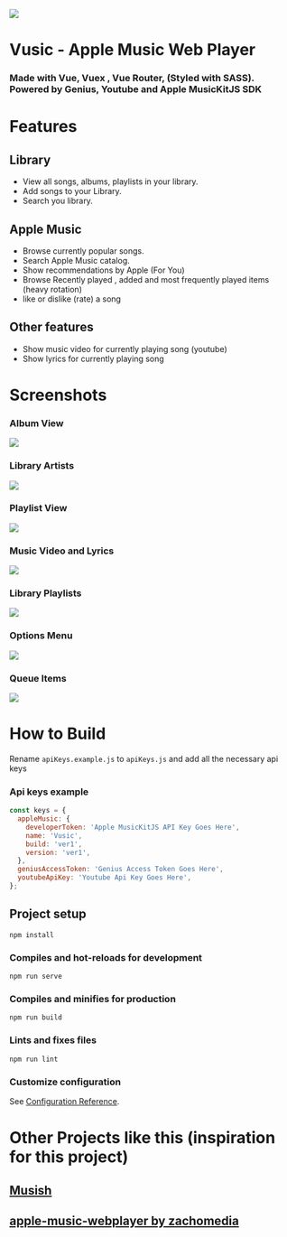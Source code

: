 ![](./example/image.png)

# Vusic - Apple Music Web Player

### Made with Vue, Vuex , Vue Router, (Styled with SASS). Powered by Genius, Youtube and Apple MusicKitJS SDK

# Features 

## Library
* View all songs, albums, playlists in your library.
* Add songs to your Library.
* Search you library.

## Apple Music
* Browse currently popular songs.
* Search Apple Music catalog.
* Show recommendations by Apple (For You)
* Browse Recently played , added and most frequently played items (heavy rotation)
* like or dislike (rate) a song

## Other features
* Show music video for currently playing song (youtube)
* Show lyrics for currently playing song




# Screenshots

### Album View
![](./example/1.png)

### Library Artists
![](./example/8.png)

### Playlist View
![](./example/4.png)

### Music Video and Lyrics
![](./example/2.png)

### Library Playlists
![](./example/3.png)

### Options Menu
![](./example/5.png)

### Queue Items
![](./example/6.png)

# How to Build

Rename `apiKeys.example.js` to `apiKeys.js` and add all the necessary api keys

### Api keys example
```js
const keys = {
  appleMusic: {
    developerToken: 'Apple MusicKitJS API Key Goes Here',
    name: 'Vusic',
    build: 'ver1',
    version: 'ver1',
  },
  geniusAccessToken: 'Genius Access Token Goes Here',
  youtubeApiKey: 'Youtube Api Key Goes Here',
};
```

## Project setup
```
npm install
```

### Compiles and hot-reloads for development
```
npm run serve
```

### Compiles and minifies for production
```
npm run build
```

### Lints and fixes files
```
npm run lint
```

### Customize configuration
See [Configuration Reference](https://cli.vuejs.org/config/).
# Other Projects like this (inspiration for this project)

## [Musish](https://github.com/Musish/Musish)
## [apple-music-webplayer by zachomedia](https://github.com/zachomedia/apple-music-webplayer)



